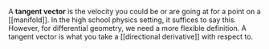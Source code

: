 A **tangent vector** is the velocity you could be or are going at for a point on a [[manifold]]. In the high school physics setting, it suffices to say this. However, for differential geometry, we need a more flexible definition. A tangent vector is what you take a [[directional derivative]] with respect to.